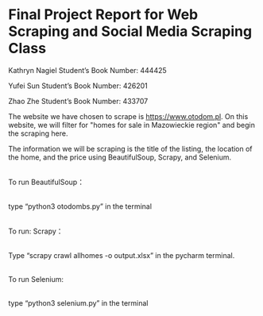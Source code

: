
# Final Project Report for Web Scraping and Social Media Scraping Class

Kathryn Nagiel 
Student’s Book Number: 444425

Yufei Sun
Student’s Book Number: 426201

Zhao Zhe
Student’s Book Number: 433707


The website we have chosen to scrape is https://www.otodom.pl. On this website, we will filter for "homes for sale in Mazowieckie region" and begin the scraping here. 

The information we will be scraping is the title of the listing, the location of the home, and the price using BeautifulSoup, Scrapy, and Selenium.


</br> To run BeautifulSoup： </br> </br>

type “python3 otodombs.py” in the terminal


</br> To run: Scrapy： </br> </br>

Type “scrapy crawl allhomes -o output.xlsx” in the pycharm terminal.


</br> To run Selenium: </br> </br>

type “python3 selenium.py” in the terminal
 
